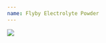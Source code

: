 ```yaml
---
name: Flyby Electrolyte Powder
---
```


<a href="https://www.amazon.com/Flyby-Keto-Electrolyte-Powder-Rehydration/dp/B07T6BKXYB/ref=as_li_ss_il?dchild=1&keywords=flyby+fuel+lemon+lime&qid=1596502250&s=hpc&sr=1-4&linkCode=li2&tag=kombatkitchen-20&linkId=209453a2cff61e9bc9a2708f83793de3&language=en_US" target="_blank"><img border="0" src="//ws-na.amazon-adsystem.com/widgets/q?_encoding=UTF8&ASIN=B07T6BKXYB&Format=_SL160_&ID=AsinImage&MarketPlace=US&ServiceVersion=20070822&WS=1&tag=kombatkitchen-20&language=en_US" ></a><img src="https://ir-na.amazon-adsystem.com/e/ir?t=kombatkitchen-20&language=en_US&l=li2&o=1&a=B07T6BKXYB" width="1" height="1" border="0" alt="" style="border:none !important; margin:0px !important;" />
